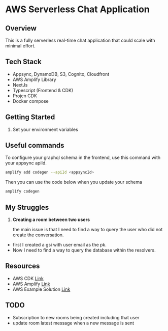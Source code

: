 # AWS Serverless Chat Application

## Overview

This is a fully serverless real-time chat application that could scale with minimal effort.

## Tech Stack

- Appsync, DynamoDB, S3, Cognito, Cloudfront
- AWS Amplify Library
- NextJs
- Typescript (Frontend & CDK)
- Projen CDK
- Docker compose

## Getting Started

1. Set your environment variables

## Useful commands

To configure your graphql schema in the frontend, use this command with your appsync apiId.

```bash
amplify add codegen --apiId <appsyncId>
```

Then you can use the code below when you update your schema

```bash
amplify codegen
```

## My Struggles

1. **Creating a room between two users**

   the main issue is that I need to find a way to query the user who did not create the conversation.

- first I created a gsi with user email as the pk.
- Now I need to find a way to query the database within the resolvers.

## Resources

- AWS CDK [Link](https://docs.aws.amazon.com/cdk/api/v2/docs/aws-cdk-lib.aws_appsync-readme.html)
- AWS Amplify [Link](https://docs.amplify.aws/lib/graphqlapi/getting-started/q/platform/js/)
- AWS Example Solution [Link](https://github.com/aws-samples/amplify-nextjs-chat-app)

## TODO

- Subscription to new rooms being created including that user
- update room latest message when a new message is sent
